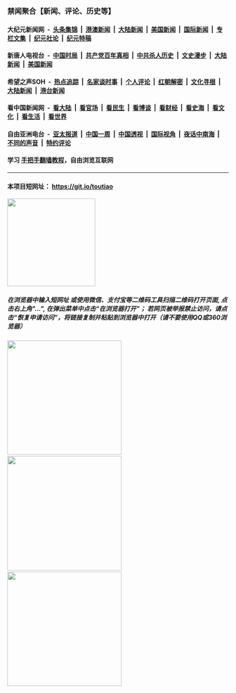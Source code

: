 ### 禁闻聚合【新闻、评论、历史等】

#### 大纪元新闻网 &nbsp;-&nbsp; [头条集锦](indexes/E头条集锦.md?t=03051303) &nbsp;|&nbsp; [港澳新闻](indexes/E港澳新闻.md?t=03051303)  &nbsp;|&nbsp; [大陆新闻](indexes/E大陆新闻.md?t=03051303) &nbsp;|&nbsp; [美国新闻](indexes/E美国新闻.md?t=03051303) &nbsp;|&nbsp; [国际新闻](indexes/E国际新闻.md?t=03051303) &nbsp;|&nbsp; [专栏文集](indexes/E专栏文集.md?t=03051303) &nbsp;|&nbsp; [纪元社论](indexes/E纪元社论.md?t=03051303) &nbsp;|&nbsp; [纪元特稿](indexes/E纪元特稿.md?t=03051303) 

#### 新唐人电视台 &nbsp;-&nbsp; [中国时局](indexes/N中国时局.md?t=03051303) &nbsp;|&nbsp; [共产党百年真相](indexes/N共产党百年真相.md?t=03051303) &nbsp;|&nbsp; [中共杀人历史](indexes/N中共杀人历史.md?t=03051303) &nbsp;|&nbsp; [文史漫步](indexes/N文史漫步.md?t=03051303) &nbsp;|&nbsp; [大陆新闻](indexes/N大陆新闻.md?t=03051303) &nbsp;|&nbsp; [美国新闻](indexes/N美国新闻.md?t=03051303)

#### 希望之声SOH &nbsp;-&nbsp; [热点追踪](indexes/H热点追踪.md?t=03051303) &nbsp;|&nbsp; [名家谈时事](indexes/H名家谈时事.md?t=03051303) &nbsp;|&nbsp; [个人评论](indexes/H个人评论.md?t=03051303)  &nbsp;|&nbsp; [红朝解密](indexes/H红朝解密.md?t=03051303) &nbsp;|&nbsp; [文化寻根](indexes/H文化寻根.md?t=03051303) &nbsp;|&nbsp; [大陆新闻](indexes/H大陆新闻.md?t=03051303) &nbsp;|&nbsp; [港台新闻](indexes/H港台新闻.md?t=03051303)

#### 看中国新闻网 &nbsp;-&nbsp; [看大陆](indexes/S看大陆.md?t=03051303) &nbsp;|&nbsp; [看官场](indexes/S看官场.md?t=03051303) &nbsp;|&nbsp; [看民生](indexes/S看民生.md?t=03051303)  &nbsp;|&nbsp; [看博谈](indexes/S看博谈.md?t=03051303) &nbsp;|&nbsp; [看财经](indexes/S看财经.md?t=03051303) &nbsp;|&nbsp; [看史海](indexes/S看史海.md?t=03051303) &nbsp;|&nbsp; [看文化](indexes/S看文化.md?t=03051303) &nbsp;|&nbsp; [看生活](indexes/S看生活.md?t=03051303) &nbsp;|&nbsp; [看世界](indexes/S看世界.md?t=03051303)

#### 自由亚洲电台 &nbsp;-&nbsp; [亚太报道](indexes/R亚太报道.md?t=03051303) &nbsp;|&nbsp; [中国一周](indexes/R中国一周.md?t=03051303) &nbsp;|&nbsp; [中国透视](indexes/R中国透视.md?t=03051303)  &nbsp;|&nbsp; [国际视角](indexes/R国际视角.md?t=03051303) &nbsp;|&nbsp; [夜话中南海](indexes/R夜话中南海.md?t=03051303) &nbsp;|&nbsp; [不同的声音](indexes/R不同的声音.md?t=03051303) &nbsp;|&nbsp; [特约评论](indexes/R特约评论.md?t=03051303)

#### 学习 [手把手翻墙教程](https://github.com/gfw-breaker/guides/wiki)，自由浏览互联网

----

#### 本项目短网址： https://git.io/toutiao
<img src="https://raw.githubusercontent.com/gfw-breaker/banned-news/master/scripts/img/qr.png" width="200px"/>  

##### 在浏览器中输入短网址 或使用微信、支付宝等二维码工具扫描二维码打开页面, 点击右上角"...", 在弹出菜单中点击“在浏览器打开”； 若网页被举报禁止访问，请点击“恢复申请访问”，将链接复制并粘贴到浏览器中打开（请不要使用QQ或360浏览器）

<img src="https://raw.githubusercontent.com/gfw-breaker/banned-news/master/scripts/img/1.png" width="260px"/> &nbsp; <img src="https://raw.githubusercontent.com/gfw-breaker/banned-news/master/scripts/img/2.png" width="260px"/> &nbsp; <img src="https://raw.githubusercontent.com/gfw-breaker/banned-news/master/scripts/img/3.png" width="260px"/>
